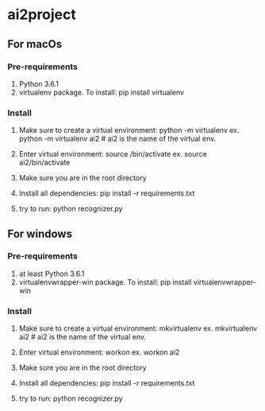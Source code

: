 # ai2project

## For macOs

### Pre-requirements
1. Python 3.6.1
2. virtualenv package. To install: pip install virtualenv

### Install
1. Make sure to create a virtual environment:
python -m virtualenv <name of virtualenv>
ex. python -m virtualenv ai2  # ai2 is the name of the virtual env.

2. Enter virtual environment:
source <name of virtual env>/bin/activate
ex. source ai2/bin/activate

3. Make sure you are in the root directory

4. Install all dependencies:
pip install -r requirements.txt

5. try to run:
python recognizer.py


## For windows

### Pre-requirements
1. at least Python 3.6.1
2. virtualenvwrapper-win package. To install: pip install virtualenvwrapper-win

### Install
1. Make sure to create a virtual environment:
mkvirtualenv <name of virtualenv>
ex. mkvirtualenv ai2  # ai2 is the name of the virtual env.

2. Enter virtual environment:
workon <name of virtual env>
ex. workon ai2

3. Make sure you are in the root directory

4. Install all dependencies:
pip install -r requirements.txt

5. try to run:
python recognizer.py
